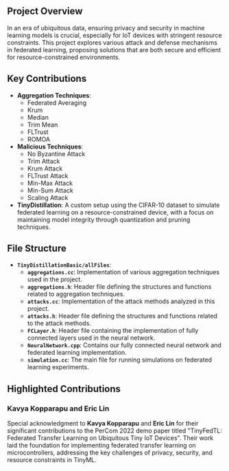 ## Project Overview

In an era of ubiquitous data, ensuring privacy and security in machine learning models is crucial, especially for IoT devices with stringent resource constraints. This project explores various attack and defense mechanisms in federated learning, proposing solutions that are both secure and efficient for resource-constrained environments.

## Key Contributions

- **Aggregation Techniques**:
  - Federated Averaging
  - Krum
  - Median
  - Trim Mean
  - FLTrust
  - ROMOA
- **Malicious Techniques**:
  - No Byzantine Attack
  - Trim Attack
  - Krum Attack
  - FLTrust Attack
  - Min-Max Attack
  - Min-Sum Attack
  - Scaling Attack
- **TinyDistillation**: A custom setup using the CIFAR-10 dataset to simulate federated learning on a resource-constrained device, with a focus on maintaining model integrity through quantization and pruning techniques.

## File Structure

- **`TinyDistillationBasic/allFiles`**:
  - **`aggregations.cc`**: Implementation of various aggregation techniques used in the project.
  - **`aggregations.h`**: Header file defining the structures and functions related to aggregation techniques.
  - **`attacks.cc`**: Implementation of the attack methods analyzed in this project.
  - **`attacks.h`**: Header file defining the structures and functions related to the attack methods.
  - **`FCLayer.h`**: Header file containing the implementation of fully connected layers used in the neural network.
  - **`NeuralNetwork.cpp`**: Contains our fully connected neural network and federated learning implementation.
  - **`simulation.cc`**: The main file for running simulations on federated learning experiments.

## Highlighted Contributions

### Kavya Kopparapu and Eric Lin

Special acknowledgment to **Kavya Kopparapu** and **Eric Lin** for their significant contributions to the PerCom 2022 demo paper titled "TinyFedTL: Federated Transfer Learning on Ubiquitous Tiny IoT Devices". Their work laid the foundation for implementing federated transfer learning on microcontrollers, addressing the key challenges of privacy, security, and resource constraints in TinyML.
